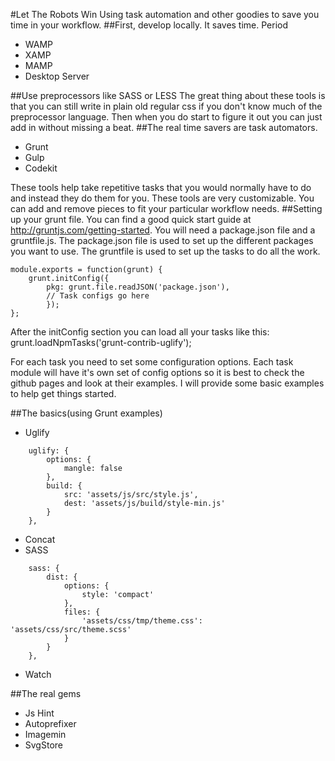 #Let The Robots Win
Using task automation and other goodies to save you time in your workflow.
##First, develop locally. It saves time. Period
* WAMP
* XAMP
* MAMP
* Desktop Server

##Use preprocessors like SASS or LESS
The great thing about these tools is that you can still write in plain old regular css if you don't know much of the preprocessor language. Then when you do start to figure it out you can just add in without missing a beat.
##The real time savers are task automators.
* Grunt
* Gulp
* Codekit

These tools help take repetitive tasks that you would normally have to do and instead they do them for you.
These tools are very customizable. You can add and remove pieces to fit your particular workflow needs.
##Setting up your grunt file.
You can find a good quick start guide at http://gruntjs.com/getting-started.
You will need a package.json file and a gruntfile.js. The package.json file is used to set up the different packages you want to use. The gruntfile is used to set up the tasks to do all the work.

	module.exports = function(grunt) {
		grunt.initConfig({
			pkg: grunt.file.readJSON('package.json'),
			// Task configs go here
			});
	};

After the initConfig section you can load all your tasks like this:
	grunt.loadNpmTasks('grunt-contrib-uglify');

For each task you need to set some configuration options. Each task module will have it's own set of config options so it is best to check the github pages and look at their examples. I will provide some basic examples to help get things started.

##The basics(using Grunt examples)
* Uglify
```
	uglify: {
		options: {
			mangle: false
		},
		build: {
			src: 'assets/js/src/style.js',
			dest: 'assets/js/build/style-min.js'
		}
	},
```
* Concat
* SASS
```
	sass: {
		dist: {
			options: {
				style: 'compact'
			},
			files: {
				'assets/css/tmp/theme.css': 'assets/css/src/theme.scss'
			}
		}
	},
```
* Watch

##The real gems
* Js Hint
* Autoprefixer
* Imagemin
* SvgStore